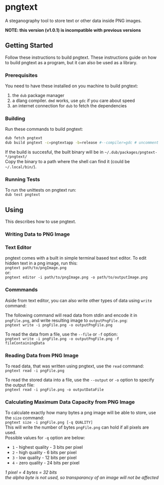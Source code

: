 # pngtext

A steganography tool to store text or other data inside PNG images.  

**NOTE: this version (v1.0.1) is incompatible with previous versions**

## Getting Started

Follow these instructions to build pngtext. These instructions guide on how to build pngtext as a program, but it can also be used as a library.

### Prerequisites

You need to have these installed on you machine to build pngtext:

1. the `dub` package manager
1. a dlang compiler. `dmd` works, use `gdc` if you care about speed
1. an internet connection for `dub` to fetch the dependencies

### Building

Run these commands to build pngtext:

```bash
dub fetch pngtext
dub build pngtext -c=pngtextapp -b=release #--compiler=gdc # uncomment to use gdc to compile
```

If the build is succesful, the built binary will be in `~/.dub/packages/pngtext-*/pngtext/`  
Copy the binary to a path where the shell can find it (could be `~/.local/bin/`).

### Running Tests

To run the unittests on pngtext run:  
`dub test pngtext`

## Using

This describes how to use pngtext.

### Writing Data to PNG Image

### Text Editor

pngtext comes with a built in simple terminal based text editor. To edit hidden text in a png image, run this:  
`pngtext path/to/pngImage.png`  
or:  
`pngtext editor -i path/to/pngImage.png -o path/to/outputImage.png`  

### Commmands

Aside from text editor, you can also write other types of data using `write` command:  

The following command will read
data from stdin and encode it in `pngFile.png`, and write resulting image to `outputPngFile.png`:  
`pngtext write -i pngFile.png -o outputPngFile.png`  

To read the data from a file, use the `--file` or `-f` option:  
`pngtext write -i pngFile.png -o outputPngFile.png -f fileContainingData`  

### Reading Data from PNG Image

To read data, that was written using pngtext, use the `read` command:  
`pngtext read -i pngFile.png`  

To read the stored data into a file, use the `--output` or `-o` option to specify the output file:  
`pngtext read -i pngFile.png -o outputDataFile`

### Calculating Maximum Data Capacity from PNG Image

To calculate exactly how many bytes a png image will be able to store, use the `size` command:  
`pngtext size -i pngFile.png [-q QUALITY]`  
This will write the number of bytes `pngFile.png` can hold if all pixels are used.  
Possible values for `-q` option are below:

* `1` - highest quality - 3 bits per pixel
* `2` - high quality - 6 bits per pixel
* `3` - low quality - 12 bits per pixel
* `4` - zero quality - 24 bits per pixel

_1 pixel = 4 bytes = 32 bits_  
_the alpha byte is not used, so transparancy of an image will not be affected_
